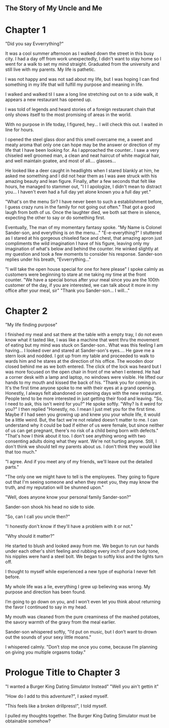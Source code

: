 ## The Story of My Uncle and Me

# Chapter 1
"Did you say Evverrything?"
     
It was a cool summer afternoon as I walked down the street in this busy city. I had a day off from work unexpectedly, I didn't want to stay home so I went for a walk to set my mind straight. Graduated from the university and still live with my parents. My life is pathetic.

I was not happy and was not sad about my life, but I was hoping I can find something in my life that will fulfill my purpose and meaning in life.

I walked and walked til I saw a long line stretching out on to a side walk, it appears a new restaurant has opened up.

I was told of legends and heard stories of a foreign restaurant chain that only shows itself to the most promising of areas in the world.

With no purpose in life today, I figured, hey... I will check this out. I waited in line for hours.

I opened the steel glass door and this smell overcame me, a sweet and meaty aroma that only one can hope may be the answer or direction of my life that I have been looking for. As I approached the counter.. I saw a very chiseled well groomed man, a clean and neat haircut of white magical hair, and well maintain goatee, and most of all.... glasses...

He looked like a deer caught in headlights when I stared blankly at him, he asked me something and I did not hear them as I was awe struck with his amazing beauty and lean figure. Finally, after a few seconds that felt like hours, he managed to stammer out, "I I I apologize, I didn't mean to distract you... I haven't even had a full day yet alone known you a full day yet."

"What's on the menu Sir? I have never been to such a establishment before, I guess crazy runs in the family for not going out often." That got a good laugh from both of us. Once the laughter died, we both sat there in silence, expecting the other to say or do something first.

Eventually, The man of my momentary fantasy spoke. "My Name is Colonel Sander-son, and everything is on the menu..."
"E-e-everything?" I stuttered as I stared at his gorgeous chiseled face and chest, that amazing apron just compliments the wild imagination I have of his figure, leaving only my imagination of what's below and behind the counter.
He winked slightly at my question and took a few moments to consider his response. Sander-son replies under his breath, "Evverrything..."

"I will take the open house special for one for here please" I spoke calmly as customers were beginning to stare at me taking my time at the front counter.
"We have a special bonus after your meal since you are the 100th customer of the day, if you are interested, we can talk about it more in my office after your meal, sir"
"Thank you Sander-son... I will..."

# Chapter 2
"My life finding purpose"

I finished my meal and sat there at the table with a empty tray, I do not even know what it tasted like, I was like a machine that went thru the movement of eating but my mind was stuck on Sander-son..
What was this feeling I am having...
I looked over and stared at Sander-son's eyes.... He gave me a stern look and nodded. I got up from my table and proceeded to walk to wards him and he stares at the direction of his office.
The wooden door closed behind me as we both entered. The click of the lock was heard but I was more focused on the open chair in front of me when I entered. He had a corner desk with a lamp and laptop, no windows were visible.
He lifted our hands to my mouth and kissed the back of his. "Thank you for coming in. It's the first time anyone spoke to me with their eyes at a grand opening. Honestly, I always felt abandoned on opening days with the new restaurant. People tend to be more interested in just getting their food and leaving.
"So, I need to ask, this isn't weird for you?" He spoke softly.
"Why? Is it weird for you?" I then replied
"Honestly, no. I mean I just met you for the first time. Maybe if I had seen you growing up and knew you your whole life, it would be a little weird. But, the fact we're not related doesn't matter to me. I can understand why it could be bad if either of us were female, but since neither of us can get pregnant, there's no risk of a child being born with defects."
"That's how I think about it too. I don't see anything wrong with two consenting adults doing what they want. We're not hurting anyone. Still, I don't think we should tell my parents about us. I don't think they would like that too much."

"I agree. And if you meet any of my friends, we'll leave out the detailed parts."

"The only one we might have to tell is the employees. They going to figure out that I'm seeing someone and when they meet you, they may know the truth, and my reputation will be shunned upon."

"Well, does anyone know your personal family Sander-son?"

Sander-son shook his head no side to side.

"So, can I call you uncle then?"

"I honestly don't know if they'll have a problem with it or not."

"Why should it matter?"

He started to blush and looked away from me. We begun to run our hands under each other's shirt feeling and rubbing every inch of pure body tone, his nipples were hard a steel bolt. We began to softly kiss and the lights turn off.

I thought to myself while experienced a new type of euphoria I never felt before.

My whole life was a lie, everything I grew up believing was wrong. My purpose and direction has been found.

I’m going to go down on you, and I won’t even let you think about returning the favor I continued to say in my head.

My mouth was cleaned from the pure creaminess of the mashed potatoes, the savory warmth of the gravy from the meal earlier.

Sander-son whispered softly, "I’d put on music, but I don’t want to drown out the sounds of your sexy little moans."

I whispered calmly. "Don’t stop me once you come, because I’m planning on giving you multiple orgasms today."



# Prologue Title to Chapter 3

"I wanted a Burger King Dating Simulator Instead"
"Well you ain't gettin it"

"How do I add to this adventure?", I asked myself.

"This feels like a broken drillpress!", I told myself.

I pulled my thoughts together. The Burger King Dating Simulator must be obtainable somehow?





  
